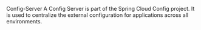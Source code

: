 Config-Server
A Config Server is part of the Spring Cloud Config project. It is used to centralize the external configuration for applications across all environments.
